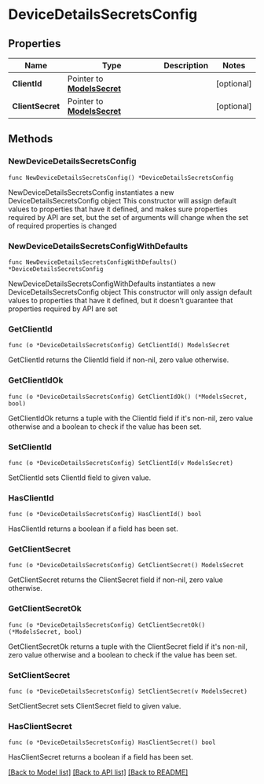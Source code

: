# DeviceDetailsSecretsConfig

## Properties

Name | Type | Description | Notes
------------ | ------------- | ------------- | -------------
**ClientId** | Pointer to [**ModelsSecret**](ModelsSecret.md) |  | [optional] 
**ClientSecret** | Pointer to [**ModelsSecret**](ModelsSecret.md) |  | [optional] 

## Methods

### NewDeviceDetailsSecretsConfig

`func NewDeviceDetailsSecretsConfig() *DeviceDetailsSecretsConfig`

NewDeviceDetailsSecretsConfig instantiates a new DeviceDetailsSecretsConfig object
This constructor will assign default values to properties that have it defined,
and makes sure properties required by API are set, but the set of arguments
will change when the set of required properties is changed

### NewDeviceDetailsSecretsConfigWithDefaults

`func NewDeviceDetailsSecretsConfigWithDefaults() *DeviceDetailsSecretsConfig`

NewDeviceDetailsSecretsConfigWithDefaults instantiates a new DeviceDetailsSecretsConfig object
This constructor will only assign default values to properties that have it defined,
but it doesn't guarantee that properties required by API are set

### GetClientId

`func (o *DeviceDetailsSecretsConfig) GetClientId() ModelsSecret`

GetClientId returns the ClientId field if non-nil, zero value otherwise.

### GetClientIdOk

`func (o *DeviceDetailsSecretsConfig) GetClientIdOk() (*ModelsSecret, bool)`

GetClientIdOk returns a tuple with the ClientId field if it's non-nil, zero value otherwise
and a boolean to check if the value has been set.

### SetClientId

`func (o *DeviceDetailsSecretsConfig) SetClientId(v ModelsSecret)`

SetClientId sets ClientId field to given value.

### HasClientId

`func (o *DeviceDetailsSecretsConfig) HasClientId() bool`

HasClientId returns a boolean if a field has been set.

### GetClientSecret

`func (o *DeviceDetailsSecretsConfig) GetClientSecret() ModelsSecret`

GetClientSecret returns the ClientSecret field if non-nil, zero value otherwise.

### GetClientSecretOk

`func (o *DeviceDetailsSecretsConfig) GetClientSecretOk() (*ModelsSecret, bool)`

GetClientSecretOk returns a tuple with the ClientSecret field if it's non-nil, zero value otherwise
and a boolean to check if the value has been set.

### SetClientSecret

`func (o *DeviceDetailsSecretsConfig) SetClientSecret(v ModelsSecret)`

SetClientSecret sets ClientSecret field to given value.

### HasClientSecret

`func (o *DeviceDetailsSecretsConfig) HasClientSecret() bool`

HasClientSecret returns a boolean if a field has been set.


[[Back to Model list]](../README.md#documentation-for-models) [[Back to API list]](../README.md#documentation-for-api-endpoints) [[Back to README]](../README.md)


